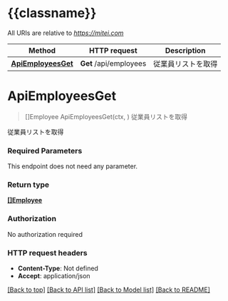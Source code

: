 # {{classname}}

All URIs are relative to *https://mitei.com*

Method | HTTP request | Description
------------- | ------------- | -------------
[**ApiEmployeesGet**](EmployeeApi.md#ApiEmployeesGet) | **Get** /api/employees | 従業員リストを取得

# **ApiEmployeesGet**
> []Employee ApiEmployeesGet(ctx, )
従業員リストを取得

従業員リストを取得

### Required Parameters
This endpoint does not need any parameter.

### Return type

[**[]Employee**](array.md)

### Authorization

No authorization required

### HTTP request headers

 - **Content-Type**: Not defined
 - **Accept**: application/json

[[Back to top]](#) [[Back to API list]](../README.md#documentation-for-api-endpoints) [[Back to Model list]](../README.md#documentation-for-models) [[Back to README]](../README.md)

